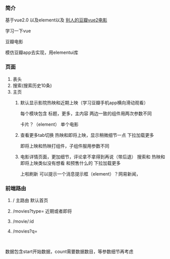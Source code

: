 ### 简介

基于vue2.0 以及element以及 [别人的豆瓣vue2电影](https://github.com/superman66/vue2.x-douban)

学习一下vue

豆瓣电影

模仿豆瓣app去实现，用elementui库

### 页面

1. 表头
2. 搜索(搜索历史10条)
3. 主页
   1. 默认显示影院热映和近期上映（学习豆瓣手机app横向滑动观看）

      每个模块包含 标题，更多，主内容 两边一致的组件用两次参数不同

      卡片？（element）  单个电影

   2. 查看更多tab切换 热映和即将上映，显示稍微细节一点 下拉加载更多

      即将上映和热映打组件，子组件服用参数不同

   3. 电影详情页面，更加细节，评论拿不拿得到再说（带后退）
      搜索和 热映和即将上映类似没有想看 和预售什么的 下拉加载更多

      上啦刷新 可以提示一个消息提示框（element）？网易新闻，

### 前端路由

1.  / 主路由 默认首页

2. /movies?type= 近期或者即将

3. /movie/:id

4. /movies?q=

   ​

数据包含start开始数据，count需要数据数目，等参数细节再考虑